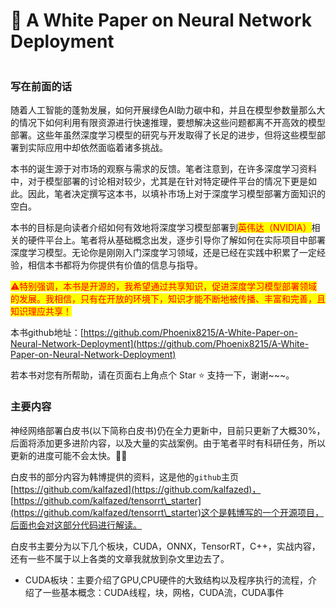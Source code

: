 # 🤠 A White Paper on Neural Network Deployment



<div align="center">

<img src="https://readme-typing-svg.demolab.com/?font=Reenie+Beanie&#x26;size=36&#x26;pause=3000&#x26;color=F7116E&#x26;background=FFFFFFFB&#x26;center=true&#x26;vCenter=true&#x26;random=false&#x26;width=435&#x26;lines=No+performce%2C+No+algorithms!" alt="">

</div>

### 写在前面的话

随着人工智能的蓬勃发展，如何开展绿色AI助力碳中和，并且在模型参数量那么大的情况下如何利用有限资源进行快速推理，要想解决这些问题都离不开高效的模型部署。这些年虽然深度学习模型的研究与开发取得了长足的进步，但将这些模型部署到实际应用中却依然面临着诸多挑战。

本书的诞生源于对市场的观察与需求的反馈。笔者注意到，在许多深度学习资料中，对于模型部署的讨论相对较少，尤其是在针对特定硬件平台的情况下更是如此。因此，笔者决定撰写这本书，以填补市场上对于深度学习模型部署方面知识的空白。

本书的目标是向读者介绍如何有效地将深度学习模型部署到<mark style="color:red;">英伟达（NVIDIA）</mark>相关的硬件平台上。笔者将从基础概念出发，逐步引导你了解如何在实际项目中部署深度学习模型。无论你是刚刚入门深度学习领域，还是已经在实践中积累了一定经验，相信本书都将为你提供有价值的信息与指导。

<mark style="color:red;">⚠️特别强调，本书是开源的，我希望通过共享知识，促进深度学习模型部署领域的发展。我相信，只有在开放的环境下，知识才能不断地被传播、丰富和完善，且知识理应共享！</mark>

本书github地址：[https://github.com/Phoenix8215/A-White-Paper-on-Neural-Network-Deployment](https://github.com/Phoenix8215/A-White-Paper-on-Neural-Network-Deployment)

若本书对您有所帮助，请在页面右上角点个 Star ⭐ 支持一下，谢谢\~\~\~。

### 主要内容

神经网络部署白皮书(以下简称白皮书)仍在全力更新中，目前只更新了大概30%，后面将添加更多进阶内容，以及大量的实战案例。由于笔者平时有科研任务，所以更新的进度可能不会太快。😶‍🌫️

白皮书的部分内容为韩博提供的资料，这是他的`github`主页[https://github.com/kalfazed](https://github.com/kalfazed)， [https://github.com/kalfazed/tensorrt\_starter](https://github.com/kalfazed/tensorrt\_starter)这个是韩博写的一个开源项目，后面也会对这部分代码进行解读。

白皮书主要分为以下几个板块，CUDA，ONNX，TensorRT，C++，实战内容，还有一些不属于以上各类的文章我就放到杂文里边去了。

* CUDA板块：主要介绍了GPU,CPU硬件的大致结构以及程序执行的流程，介绍了一些基本概念：CUDA线程，块，网格，CUDA流，CUDA事件

